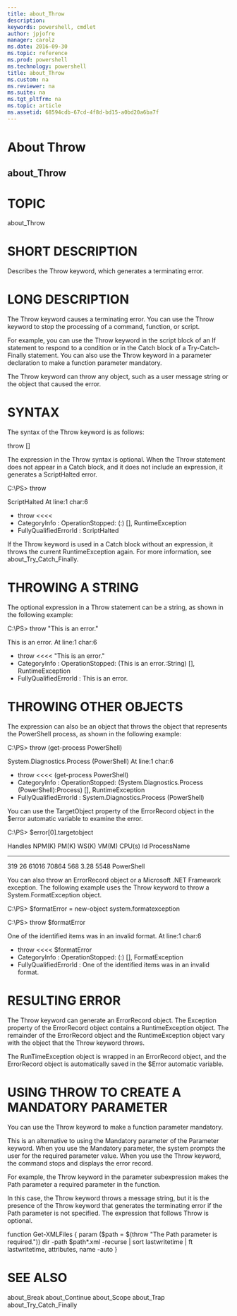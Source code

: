 ```yaml
---
title: about_Throw
description: 
keywords: powershell, cmdlet
author: jpjofre
manager: carolz
ms.date: 2016-09-30
ms.topic: reference
ms.prod: powershell
ms.technology: powershell
title: about_Throw
ms.custom: na
ms.reviewer: na
ms.suite: na
ms.tgt_pltfrm: na
ms.topic: article
ms.assetid: 68594cdb-67cd-4f8d-bd15-a0bd20a6ba7f
---
```

# About Throw
## about_Throw
# TOPIC

about_Throw

# SHORT DESCRIPTION

Describes the Throw keyword, which generates a terminating error.

# LONG DESCRIPTION

The Throw keyword causes a terminating error. You can use the Throw keyword
to stop the processing of a command, function, or script.

For example, you can use the Throw keyword in the script block of an If
statement to respond to a condition or in the Catch block of a
Try-Catch-Finally statement. You can also use the Throw keyword in a
parameter declaration to make a function parameter mandatory.

The Throw keyword can throw any object, such as a user message string or
the object that caused the error.

# SYNTAX


The syntax of the Throw keyword is as follows:

throw [<expression>]

The expression in the Throw syntax is optional. When the Throw statement
does not appear in a Catch block, and it does not include an expression,
it generates a ScriptHalted error.

C:\PS> throw

ScriptHalted
At line:1 char:6
+ throw <<<<
+ CategoryInfo          : OperationStopped: (:) [], RuntimeException
+ FullyQualifiedErrorId : ScriptHalted

If the Throw keyword is used in a Catch block without an expression, it
throws the current RuntimeException again. For more information, see
about_Try_Catch_Finally.

# THROWING A STRING


The optional expression in a Throw statement can be a string, as shown in
the following example:

C:\PS> throw "This is an error."

This is an error.
At line:1 char:6
+ throw <<<<  "This is an error."
+ CategoryInfo          : OperationStopped: (This is an error.:String) [], RuntimeException
+ FullyQualifiedErrorId : This is an error.

# THROWING OTHER OBJECTS


The expression can also be an object that throws the object that represents
the PowerShell process, as shown in the following example:

C:\PS> throw (get-process PowerShell)

System.Diagnostics.Process (PowerShell)
At line:1 char:6
+ throw <<<<  (get-process PowerShell)
+ CategoryInfo          : OperationStopped: (System.Diagnostics.Process (PowerShell):Process) [],
RuntimeException
+ FullyQualifiedErrorId : System.Diagnostics.Process (PowerShell)

You can use the TargetObject property of  the ErrorRecord object in the
$error automatic variable to examine the error.

C:\PS> $error[0].targetobject

Handles  NPM(K)    PM(K)      WS(K) VM(M)   CPU(s)     Id ProcessName
-------  ------    -----      ----- -----   ------     -- -----------
319      26    61016      70864   568     3.28   5548 PowerShell

You can also throw an ErrorRecord object or a Microsoft .NET Framework
exception. The following example uses the Throw keyword to throw a
System.FormatException object.

C:\PS> $formatError = new-object system.formatexception

C:\PS> throw $formatError

One of the identified items was in an invalid format.
At line:1 char:6
+ throw <<<<  $formatError
+ CategoryInfo          : OperationStopped: (:) [], FormatException
+ FullyQualifiedErrorId : One of the identified items was in an invalid format.

# RESULTING ERROR


The Throw keyword can generate an ErrorRecord object. The Exception
property of the ErrorRecord object contains a RuntimeException object.
The remainder of the ErrorRecord object and the RuntimeException object
vary with the object that the Throw keyword throws.

The RunTimeException object is wrapped in an ErrorRecord object, and the
ErrorRecord object is automatically saved in the $Error automatic variable.

# USING THROW TO CREATE A MANDATORY PARAMETER


You can use the Throw keyword to make a function parameter mandatory.

This is an alternative to using the Mandatory parameter of the Parameter
keyword. When you use the Mandatory parameter, the system prompts the user
for the required parameter value. When you use the Throw keyword, the
command stops and displays the error record.

For example, the Throw keyword in the parameter subexpression makes the
Path parameter a required parameter in the function.

In this case, the Throw keyword throws a message string, but it is the
presence of the Throw keyword that generates the terminating error if
the Path parameter is not specified. The expression that follows Throw
is optional.

function Get-XMLFiles
{
param ($path = $(throw "The Path parameter is required."))
dir -path $path\*.xml -recurse | sort lastwritetime | ft lastwritetime, attributes, name  -auto
}

# SEE ALSO

about_Break
about_Continue
about_Scope
about_Trap
about_Try_Catch_Finally


